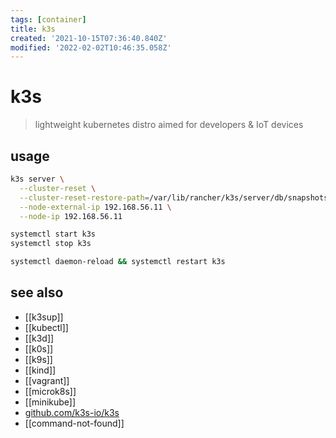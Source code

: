 ```yaml
---
tags: [container]
title: k3s
created: '2021-10-15T07:36:40.840Z'
modified: '2022-02-02T10:46:35.058Z'
---
```


# k3s

> lightweight kubernetes distro aimed for developers & IoT devices

## usage

```sh
k3s server \
  --cluster-reset \
  --cluster-reset-restore-path=/var/lib/rancher/k3s/server/db/snapshots/etcd-snapshot-k3s-server-1-1643738640 \
  --node-external-ip 192.168.56.11 \
  --node-ip 192.168.56.11

```

```sh
systemctl start k3s
systemctl stop k3s

systemctl daemon-reload && systemctl restart k3s
```

## see also

- [[k3sup]]
- [[kubectl]]
- [[k3d]]
- [[k0s]]
- [[k9s]]
- [[kind]]
- [[vagrant]]
- [[microk8s]]
- [[minikube]]
- [github.com/k3s-io/k3s](https://github.com/k3s-io/k3s)
- [[command-not-found]]
